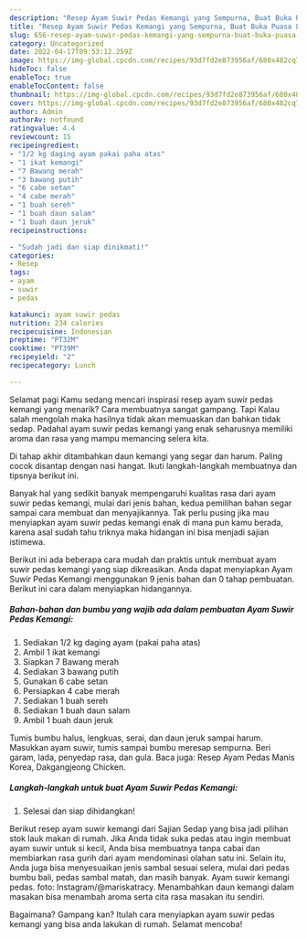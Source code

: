```yaml
---
description: "Resep Ayam Suwir Pedas Kemangi yang Sempurna, Buat Buka Puasa Lezat"
title: "Resep Ayam Suwir Pedas Kemangi yang Sempurna, Buat Buka Puasa Lezat"
slug: 656-resep-ayam-suwir-pedas-kemangi-yang-sempurna-buat-buka-puasa-lezat
category: Uncategorized
date: 2022-04-17T09:53:12.259Z
image: https://img-global.cpcdn.com/recipes/93d7fd2e873956af/680x482cq70/ayam-suwir-pedas-kemangi-foto-resep-utama.jpg
hideToc: false
enableToc: true
enableTocContent: false
thumbnail: https://img-global.cpcdn.com/recipes/93d7fd2e873956af/680x482cq70/ayam-suwir-pedas-kemangi-foto-resep-utama.jpg
cover: https://img-global.cpcdn.com/recipes/93d7fd2e873956af/680x482cq70/ayam-suwir-pedas-kemangi-foto-resep-utama.jpg
author: Admin
authorAv: notfound
ratingvalue: 4.4
reviewcount: 15
recipeingredient:
- "1/2 kg daging ayam pakai paha atas"
- "1 ikat kemangi"
- "7 Bawang merah"
- "3 bawang putih"
- "6 cabe setan"
- "4 cabe merah"
- "1 buah sereh"
- "1 buah daun salam"
- "1 buah daun jeruk"
recipeinstructions:

- "Sudah jadi dan siap dinikmati!"
categories:
- Resep
tags:
- ayam
- suwir
- pedas

katakunci: ayam suwir pedas 
nutrition: 234 calories
recipecuisine: Indonesian
preptime: "PT32M"
cooktime: "PT39M"
recipeyield: "2"
recipecategory: Lunch

---
```



Selamat pagi Kamu sedang mencari inspirasi resep ayam suwir pedas kemangi yang menarik? Cara membuatnya sangat gampang. Tapi Kalau salah mengolah maka hasilnya tidak akan memuaskan dan bahkan tidak sedap. Padahal ayam suwir pedas kemangi yang enak seharusnya memiliki aroma dan rasa yang mampu memancing selera kita.


Di tahap akhir ditambahkan daun kemangi yang segar dan harum. Paling cocok disantap dengan nasi hangat. Ikuti langkah-langkah membuatnya dan tipsnya berikut ini.

Banyak hal yang sedikit banyak mempengaruhi kualitas rasa dari ayam suwir pedas kemangi, mulai dari jenis bahan, kedua pemilihan bahan segar sampai cara membuat dan menyajikannya. Tak perlu pusing jika mau menyiapkan ayam suwir pedas kemangi enak di mana pun kamu berada, karena asal sudah tahu triknya maka hidangan ini bisa menjadi sajian istimewa.


Berikut ini ada beberapa cara mudah dan praktis untuk membuat ayam suwir pedas kemangi yang siap dikreasikan. Anda dapat menyiapkan Ayam Suwir Pedas Kemangi menggunakan 9 jenis bahan dan 0 tahap pembuatan. Berikut ini cara dalam menyiapkan hidangannya.

<!--inarticleads1-->

##### Bahan-bahan dan bumbu yang wajib ada dalam pembuatan Ayam Suwir Pedas Kemangi:

1. Sediakan 1/2 kg daging ayam (pakai paha atas)
1. Ambil 1 ikat kemangi
1. Siapkan 7 Bawang merah
1. Sediakan 3 bawang putih
1. Gunakan 6 cabe setan
1. Persiapkan 4 cabe merah
1. Sediakan 1 buah sereh
1. Sediakan 1 buah daun salam
1. Ambil 1 buah daun jeruk


Tumis bumbu halus, lengkuas, serai, dan daun jeruk sampai harum. Masukkan ayam suwir, tumis sampai bumbu meresap sempurna. Beri garam, lada, penyedap rasa, dan gula. Baca juga: Resep Ayam Pedas Manis Korea, Dakgangjeong Chicken. 

<!--inarticleads2-->

##### Langkah-langkah untuk buat Ayam Suwir Pedas Kemangi:


1. Selesai dan siap dihidangkan!

Berikut resep ayam suwir kemangi dari Sajian Sedap yang bisa jadi pilihan stok lauk makan di rumah. Jika Anda tidak suka pedas atau ingin membuat ayam suwir untuk si kecil, Anda bisa membuatnya tanpa cabai dan membiarkan rasa gurih dari ayam mendominasi olahan satu ini. Selain itu, Anda juga bisa menyesuaikan jenis sambal sesuai selera, mulai dari pedas bumbu bali, pedas sambal matah, dan masih banyak. Ayam suwir kemangi pedas. foto: Instagram/@mariskatracy. Menambahkan daun kemangi dalam masakan bisa menambah aroma serta cita rasa masakan itu sendiri. 

Bagaimana? Gampang kan? Itulah cara menyiapkan ayam suwir pedas kemangi yang bisa anda lakukan di rumah. Selamat mencoba!
